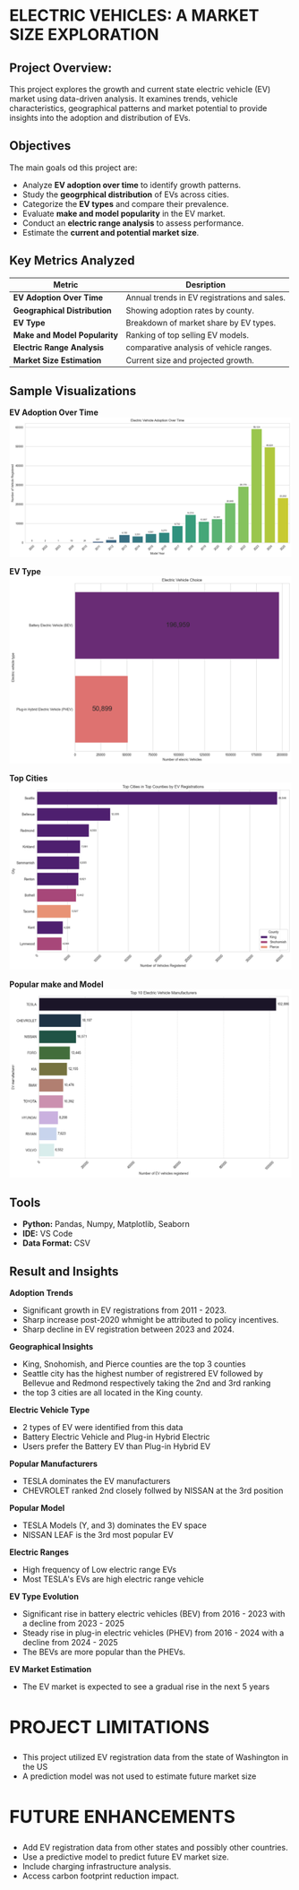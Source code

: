 # <h1>ELECTRIC VEHICLES: A MARKET SIZE EXPLORATION</h1>

## Project Overview:
This project explores the growth and current state electric vehicle (EV) market using data-driven analysis.
It examines trends, vehicle characteristics, geographical patterns and market potential to provide insights into the adoption and distribution of EVs.

## Objectives
The main goals od this project are:
- Analyze **EV adoption over time** to identify growth patterns.
- Study the **geogrphical distribution** of EVs across cities.
- Categorize the **EV types** and compare their prevalence.
- Evaluate **make and model popularity** in the EV market.
- Conduct an **electric range analysis** to assess performance.
- Estimate the **current and potential market size**.

## Key Metrics Analyzed

|   Metric                                    |   Desription  |
|---------------------------------------------|---------------|
| **EV Adoption Over Time**                   | Annual trends in EV registrations and sales. |
| **Geographical Distribution**               | Showing adoption rates by county. |
| **EV Type**                                 | Breakdown of market share by EV types. |
| **Make and Model Popularity**               | Ranking of top selling EV models. |
| **Electric Range Analysis**                 | comparative analysis of vehicle ranges. |
| **Market Size Estimation**                  | Current size and projected growth. |

## Sample Visualizations

**EV Adoption Over Time**
[![EV Adoption Over Time](Images/EV_adoption_over_tiime.png)](Images/EV_adoption_over_tiime.png)

**EV Type**
[![EV Type](Images/EV_choice.png)](Images/EV_choice.png)

**Top Cities**
[![Top Cities in Top Counties](Images/Top_cities_by_EV_registrations.png)](Images/Top_cities_by_EV_registrations.png)

**Popular make and Model**
[![EV Top Manufacturers](Images/Top_10_EV_manufacturers.png)](Images/Top_10_EV_manufacturers.png)

## Tools
- **Python:** Pandas, Numpy, Matplotlib, Seaborn
- **IDE:** VS Code
- **Data Format:** CSV


## Result and Insights

**Adoption Trends**
- Significant growth in EV registrations from 2011 - 2023.
- Sharp increase post-2020 whmight be attributed to policy incentives.
- Sharp decline in EV registration between 2023 and 2024.

**Geographical Insights**
- King, Snohomish, and Pierce counties are the top 3 counties
- Seattle city has the highest number of registrered EV followed by Bellevue and Redmond respectively taking the 2nd and 3rd ranking
- the top 3 cities are all located in the King county.

**Electric Vehicle Type**
- 2 types of EV were identified from this data
- Battery Electric Vehicle and Plug-in Hybrid Electric
- Users prefer the Battery EV than Plug-in Hybrid EV

**Popular Manufacturers**
- TESLA dominates the EV manufacturers
- CHEVROLET ranked 2nd closely follwed by NISSAN at the 3rd position

**Popular Model**
- TESLA Models (Y, and 3) dominates the EV space
- NISSAN LEAF is the 3rd most popular EV

**Electric Ranges**
- High frequency of Low electric range EVs
- Most TESLA's EVs are high electric range vehicle

**EV Type Evolution**
- Significant rise in battery electric vehicles (BEV) from 2016 - 2023 with a decline from 2023 - 2025
- Steady rise in plug-in electric vehicles (PHEV) from 2016 - 2024 with a decline from 2024 - 2025
- The BEVs are more popular than the PHEVs.

**EV Market Estimation**
- The EV market is expected to see a gradual rise in the next 5 years

## **<h2>PROJECT LIMITATIONS</h2>**
- This project utilized EV registration data from the state of Washington in the US
- A prediction model was not used to estimate future market size

## **<h2>FUTURE ENHANCEMENTS</h2>**
- Add EV registration data from other states and possibly other countries.
- Use a predictive model to predict future EV market size.
- Include charging infrastructure analysis.
- Access carbon footprint reduction impact.
